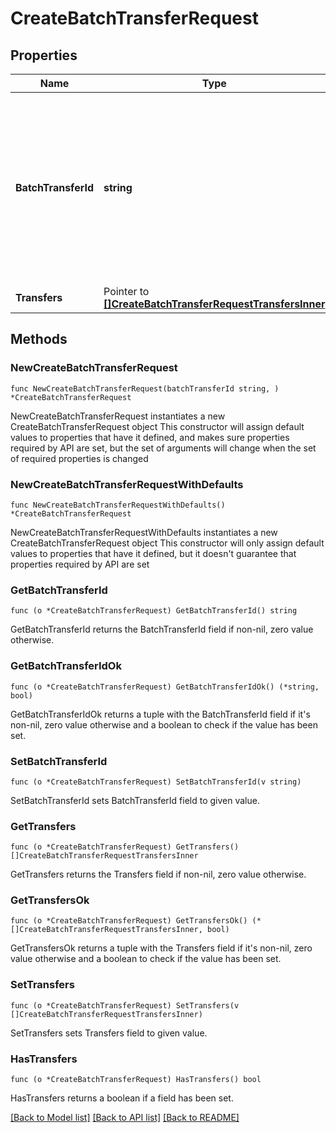 # CreateBatchTransferRequest

## Properties

Name | Type | Description | Notes
------------ | ------------- | ------------- | -------------
**BatchTransferId** | **string** | It is the unique ID you create to identify the batch transfer request. The maximum character limit is 60. Alphanumeric and underscore ( _ ) characters are allowed. | 
**Transfers** | Pointer to [**[]CreateBatchTransferRequestTransfersInner**](CreateBatchTransferRequestTransfersInner.md) |  | [optional] 

## Methods

### NewCreateBatchTransferRequest

`func NewCreateBatchTransferRequest(batchTransferId string, ) *CreateBatchTransferRequest`

NewCreateBatchTransferRequest instantiates a new CreateBatchTransferRequest object
This constructor will assign default values to properties that have it defined,
and makes sure properties required by API are set, but the set of arguments
will change when the set of required properties is changed

### NewCreateBatchTransferRequestWithDefaults

`func NewCreateBatchTransferRequestWithDefaults() *CreateBatchTransferRequest`

NewCreateBatchTransferRequestWithDefaults instantiates a new CreateBatchTransferRequest object
This constructor will only assign default values to properties that have it defined,
but it doesn't guarantee that properties required by API are set

### GetBatchTransferId

`func (o *CreateBatchTransferRequest) GetBatchTransferId() string`

GetBatchTransferId returns the BatchTransferId field if non-nil, zero value otherwise.

### GetBatchTransferIdOk

`func (o *CreateBatchTransferRequest) GetBatchTransferIdOk() (*string, bool)`

GetBatchTransferIdOk returns a tuple with the BatchTransferId field if it's non-nil, zero value otherwise
and a boolean to check if the value has been set.

### SetBatchTransferId

`func (o *CreateBatchTransferRequest) SetBatchTransferId(v string)`

SetBatchTransferId sets BatchTransferId field to given value.


### GetTransfers

`func (o *CreateBatchTransferRequest) GetTransfers() []CreateBatchTransferRequestTransfersInner`

GetTransfers returns the Transfers field if non-nil, zero value otherwise.

### GetTransfersOk

`func (o *CreateBatchTransferRequest) GetTransfersOk() (*[]CreateBatchTransferRequestTransfersInner, bool)`

GetTransfersOk returns a tuple with the Transfers field if it's non-nil, zero value otherwise
and a boolean to check if the value has been set.

### SetTransfers

`func (o *CreateBatchTransferRequest) SetTransfers(v []CreateBatchTransferRequestTransfersInner)`

SetTransfers sets Transfers field to given value.

### HasTransfers

`func (o *CreateBatchTransferRequest) HasTransfers() bool`

HasTransfers returns a boolean if a field has been set.


[[Back to Model list]](../README.md#documentation-for-models) [[Back to API list]](../README.md#documentation-for-api-endpoints) [[Back to README]](../README.md)


